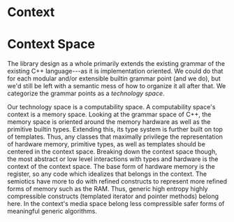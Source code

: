 Context
=======

# Context Space

The library design as a whole primarily extends the existing grammar of the existing C++ language---as it is implementation oriented.
We could do that for each modular and/or extensible builtin grammar point (and we do), but we'd still be left with a semantic mess
of how to organize it all after that. We categorize the grammar points as a *technology space*.

Our technology space is a computability space. A computability space's context is a memory space. Looking at the grammar space of C++,
the memory space is oriented around the memory hardware as well as the primitive builtin types. Extending this, its type system
is further built on top of templates. Thus, any classes that maximally privilege the representation of hardware memory, primitive types,
as well as templates should be centered in the context space. Breaking down the context space though, the most abstract or low level
interactions with types and hardware is the context of the context space. The base form of hardware memory is the register, so any
code which idealizes that belongs in the context. The semiotics have more to do with refined constructs to represent more refined
forms of memory such as the RAM. Thus, generic high entropy highly compressible constructs (templated iterator and pointer methods)
belong here. In the context's media space belong less compressible safer forms of meaningful generic algorithms.

